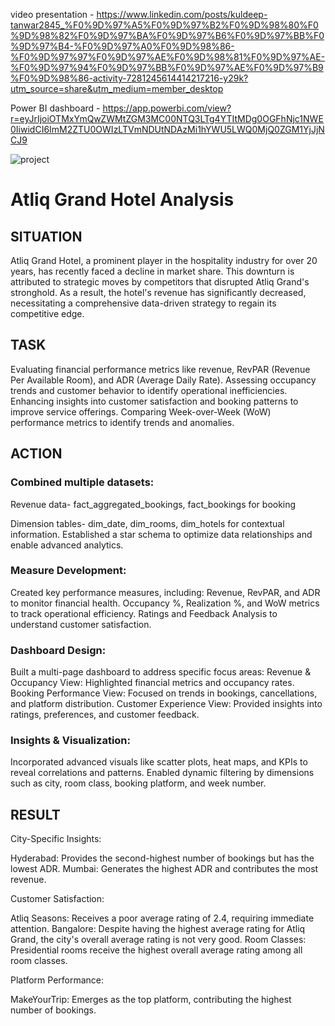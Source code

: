 video presentation - https://www.linkedin.com/posts/kuldeep-tanwar2845_%F0%9D%97%A5%F0%9D%97%B2%F0%9D%98%80%F0%9D%98%82%F0%9D%97%BA%F0%9D%97%B6%F0%9D%97%BB%F0%9D%97%B4-%F0%9D%97%A0%F0%9D%98%86-%F0%9D%97%97%F0%9D%97%AE%F0%9D%98%81%F0%9D%97%AE-%F0%9D%97%94%F0%9D%97%BB%F0%9D%97%AE%F0%9D%97%B9%F0%9D%98%86-activity-7281245614414217216-y29k?utm_source=share&utm_medium=member_desktop

Power BI dashboard - https://app.powerbi.com/view?r=eyJrIjoiOTMxYmQwZWMtZGM3MC00NTQ3LTg4YTItMDg0OGFhNjc1NWE0IiwidCI6ImM2ZTU0OWIzLTVmNDUtNDAzMi1hYWU5LWQ0MjQ0ZGM1YjJjNCJ9

![project](https://github.com/tanwar2845/Hotel-Grand/blob/main/Images/Screenshot.png)

# Atliq Grand Hotel Analysis
## SITUATION
Atliq Grand Hotel, a prominent player in the hospitality industry for over 20 years, has recently faced a decline in market share.
This downturn is attributed to strategic moves by competitors that disrupted Atliq Grand's stronghold. As a result, the hotel's 
revenue has significantly decreased, necessitating a comprehensive data-driven strategy to regain its competitive edge.

## TASK
Evaluating financial performance metrics like revenue, RevPAR (Revenue Per Available Room), and ADR (Average Daily Rate).
Assessing occupancy trends and customer behavior to identify operational inefficiencies.
Enhancing insights into customer satisfaction and booking patterns to improve service offerings.
Comparing Week-over-Week (WoW) performance metrics to identify trends and anomalies.

## ACTION
### Combined multiple datasets:
Revenue data-
fact_aggregated_bookings, 
fact_bookings for booking 

Dimension tables- 
dim_date, 
dim_rooms, 
dim_hotels 
for contextual information.
Established a star schema to optimize data relationships and enable advanced analytics.

### Measure Development:
Created key performance measures, including:
Revenue, RevPAR, and ADR to monitor financial health.
Occupancy %, Realization %, and WoW metrics to track operational efficiency.
Ratings and Feedback Analysis to understand customer satisfaction.

### Dashboard Design:
Built a multi-page dashboard to address specific focus areas:
Revenue & Occupancy View: Highlighted financial metrics and occupancy rates.
Booking Performance View: Focused on trends in bookings, cancellations, and platform distribution.
Customer Experience View: Provided insights into ratings, preferences, and customer feedback.

### Insights & Visualization:
Incorporated advanced visuals like scatter plots, heat maps, and KPIs to reveal correlations and patterns.
Enabled dynamic filtering by dimensions such as city, room class, booking platform, and week number.

## RESULT

City-Specific Insights:

Hyderabad: Provides the second-highest number of bookings but has the lowest ADR.
Mumbai: Generates the highest ADR and contributes the most revenue.

Customer Satisfaction:

Atliq Seasons: Receives a poor average rating of 2.4, requiring immediate attention.
Bangalore: Despite having the highest average rating for Atliq Grand, the city's overall average rating is not very good.
Room Classes: Presidential rooms receive the highest overall average rating among all room classes.

Platform Performance:

MakeYourTrip: Emerges as the top platform, contributing the highest number of bookings.
